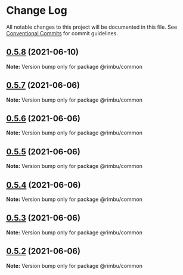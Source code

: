# Change Log

All notable changes to this project will be documented in this file.
See [Conventional Commits](https://conventionalcommits.org) for commit guidelines.

## [0.5.8](https://github.com/rimbu-org/rimbu/compare/@rimbu/common@0.5.7...@rimbu/common@0.5.8) (2021-06-10)

**Note:** Version bump only for package @rimbu/common





## [0.5.7](https://github.com/rimbu-org/rimbu/compare/@rimbu/common@0.5.6...@rimbu/common@0.5.7) (2021-06-06)

**Note:** Version bump only for package @rimbu/common





## [0.5.6](https://github.com/rimbu-org/rimbu/compare/@rimbu/common@0.5.5...@rimbu/common@0.5.6) (2021-06-06)

**Note:** Version bump only for package @rimbu/common





## [0.5.5](https://github.com/rimbu-org/rimbu/compare/@rimbu/common@0.5.4...@rimbu/common@0.5.5) (2021-06-06)

**Note:** Version bump only for package @rimbu/common





## [0.5.4](https://github.com/rimbu-org/rimbu/compare/@rimbu/common@0.5.3...@rimbu/common@0.5.4) (2021-06-06)

**Note:** Version bump only for package @rimbu/common





## [0.5.3](https://github.com/rimbu-org/rimbu/compare/@rimbu/common@0.5.2...@rimbu/common@0.5.3) (2021-06-06)

**Note:** Version bump only for package @rimbu/common





## [0.5.2](https://github.com/rimbu-org/rimbu/compare/@rimbu/common@0.5.1...@rimbu/common@0.5.2) (2021-06-06)

**Note:** Version bump only for package @rimbu/common
